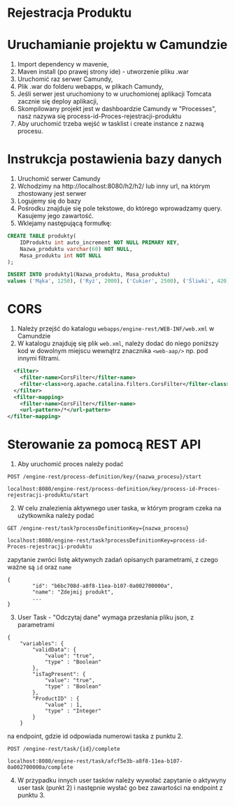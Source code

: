 # Rejestracja Produktu

# Uruchamianie projektu w Camundzie

1. Import dependency w mavenie,
2. Maven install (po prawej strony ide) - utworzenie pliku .war
3. Uruchomić raz serwer Camundy,
4. Plik .war do folderu webapps, w plikach Camundy,
5. Jeśli serwer jest uruchomiony to w uruchomionej aplikacji Tomcata zacznie się deploy aplikacji,
6. Skompilowany projekt jest w dashboardzie Camundy w "Processes", nasz nazywa się process-id-Proces-rejestracji-produktu
7. Aby uruchomić trzeba wejść w tasklist i create instance z nazwą procesu.

# Instrukcja postawienia bazy danych

1. Uruchomić serwer Camundy
2. Wchodzimy na http://localhost:8080/h2/h2/ lub inny url, na którym zhostowany jest serwer
3. Logujemy się do bazy
4. Pośrodku znajduje się pole tekstowe, do którego wprowadzamy query. Kasujemy jego zawartość.
5. Wklejamy następującą formułkę:

```sql
CREATE TABLE produkty(
    IDProduktu int auto_increment NOT NULL PRIMARY KEY,
    Nazwa_produktu varchar(60) NOT NULL,
    Masa_produktu int NOT NULL
);

INSERT INTO produkty1(Nazwa_produktu, Masa_produktu)
values ('Mąka', 1250), ('Ryż', 2000), ('Cukier', 2500), ('Śliwki', 420);

```

# CORS

1. Należy przejść do katalogu ```webapps/engine-rest/WEB-INF/web.xml``` w Camundzie
2. W katalogu znajduję się plik ```web.xml```, należy dodać do niego poniższy kod  w dowolnym miejscu wewnątrz znacznika ```<web-aap/>``` np. pod innymi filtrami.

```xml
  <filter>
    <filter-name>CorsFilter</filter-name>
    <filter-class>org.apache.catalina.filters.CorsFilter</filter-class>
  </filter>
  <filter-mapping>
    <filter-name>CorsFilter</filter-name>
    <url-pattern>/*</url-pattern>
</filter-mapping>
```

# Sterowanie za pomocą REST API

1. Aby uruchomić proces należy podać 
```
POST /engine-rest/process-definition/key/{nazwa_procesu}/start
```

```
localhost:8080/engine-rest/process-definition/key/process-id-Proces-rejestracji-produktu/start
```
2. W celu znalezienia aktywnego user taska, w którym program czeka na użytkownika należy podać
```
GET /engine-rest/task?processDefinitionKey={nazwa_procesu}
```

```
localhost:8080/engine-rest/task?processDefinitionKey=process-id-Proces-rejestracji-produktu
```

zapytanie zwróci listę aktywnych zadań opisanych parametrami, z czego ważne są ```id``` oraz ```name```
```
{
        "id": "b6bc708d-a8f8-11ea-b107-0a002700000a",
        "name": "Zdejmij produkt",
        ...
}
```

3. User Task - "Odczytaj dane" wymaga przesłania pliku json, z parametrami
```
{
    "variables": {
        "validData": {
            "value": "true",
            "type" : "Boolean"
        },
        "isTagPresent": {
        	"value": "true",
        	"type" : "Boolean"
        },
    	"ProductID" : {
    		"value" : 1,
    		"type" : "Integer"
    	}
    }
```
na endpoint, gdzie id odpowiada numerowi taska z punktu 2.
```
POST /engine-rest/task/{id}/complete
```

```
localhost:8080/engine-rest/task/afcf5e3b-a8f8-11ea-b107-0a002700000a/complete
```

4. W przypadku innych user tasków należy wywołać zapytanie o aktywyny user task (punkt 2) i następnie wysłać go bez zawartości na endpoint z punktu 3.
